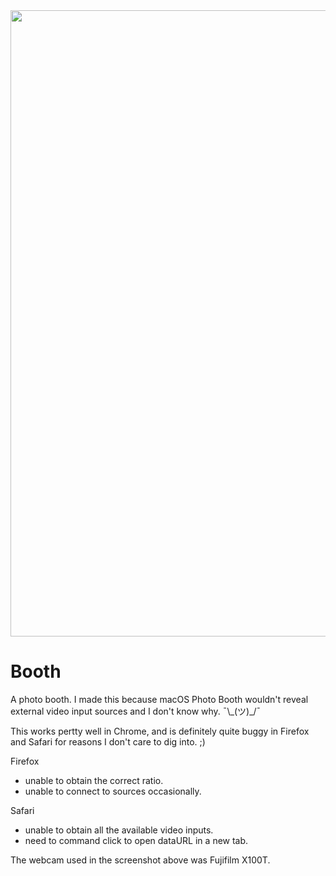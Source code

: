 <img width="1002" alt="" src="https://user-images.githubusercontent.com/1153134/138208501-6528cb5f-b9b1-405e-b585-933302d6edf3.png">

# Booth

A photo booth. I made this because macOS Photo Booth wouldn't reveal external video input sources and I don't know why. ¯\\\_(ツ)_/¯

This works pertty well in Chrome, and is definitely quite buggy in Firefox and Safari for reasons I don't care to dig into. ;)

Firefox
  - unable to obtain the correct ratio.
  - unable to connect to sources occasionally.

Safari
  - unable to obtain all the available video inputs.
  - need to command click to open dataURL in a new tab.

The webcam used in the screenshot above was Fujifilm X100T.
